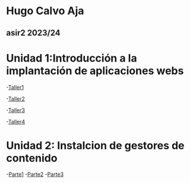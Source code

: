# Hugo Calvo Aja
## asir2 2023/24
# Unidad 1:Introducción a la implantación de aplicaciones webs
-[Taller1](https://github.com/vNoxpe/prueba_HugoCalvo/blob/main/taller1.md)

-[Taller2](https://github.com/vNoxpe/prueba_HugoCalvo/blob/main/taller2.md)

-[Taller3](https://github.com/vNoxpe/prueba_HugoCalvo/blob/main/taller3.md)

-[Taller4](https://github.com/vNoxpe/prueba_HugoCalvo/blob/main/taller4.md)
# Unidad 2: Instalcion de gestores de contenido

-[Parte1]()
-[Parte2]()
-[Parte3]()
